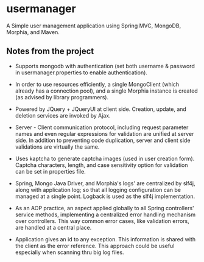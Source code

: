 usermanager
===========

A Simple user management application using Spring MVC, MongoDB, Morphia, and Maven.  

Notes from the project
----------------------

- Supports mongodb with authentication (set both username & password in usermanager.properties to enable authentication). 

- In order to use resources efficiently, a single MongoClient (which already has a connection pool), and a single Morphia instance is created (as advised by library programmers). 

- Powered by JQuery + JQueryUI at client side. Creation, update, and deletion services are invoked by Ajax.

- Server - Client communication protocol, including request parameter names and even regular expressions for validation are unified at server side. In addition to preventing code duplication, server and client side validations are virtually the same. 

- Uses kaptcha to generate captcha images (used in user creation form). Captcha characters, length, and case sensitivity option for validation can be set in properties file.

- Spring, Mongo Java Driver, and Morphia's logs' are centralized by slf4j, along with application log; so that all logging configuration can be managed at a single point. Logback is used as the slf4j implementation. 

- As an AOP practice, an aspect applied globally to all Spring controllers' service methods, implementing a centralized error handling mechanism over controllers. This way common error cases, like validation errors, are handled at a central place. 

- Application gives an id to any exception. This information is shared with the client as the error reference. This approach could be useful especially when scanning thru big log files. 


